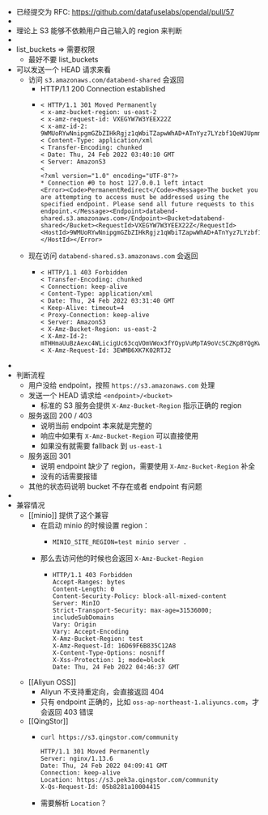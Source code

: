 - 已经提交为 RFC: https://github.com/datafuselabs/opendal/pull/57
-
- 理论上 S3 能够不依赖用户自己输入的 region 来判断
-
- list_buckets => 需要权限
	- 最好不要 list_buckets
- 可以发送一个 HEAD 请求来看
	- 访问 `s3.amazonaws.com/databend-shared` 会返回
		- HTTP/1.1 200 Connection established
		- ```http
		  < HTTP/1.1 301 Moved Permanently
		  < x-amz-bucket-region: us-east-2
		  < x-amz-request-id: VXEGYW7W3YEEX22Z
		  < x-amz-id-2: 9WMUoRYwNnipgmGZbZIHkRgjz1qWbiTZapwWhAD+ATnYyz7LYzbf1QeWJUpmmFY9vCM4S7kQxmL5akWMkBXxtw==
		  < Content-Type: application/xml
		  < Transfer-Encoding: chunked
		  < Date: Thu, 24 Feb 2022 03:40:10 GMT
		  < Server: AmazonS3
		  <
		  <?xml version="1.0" encoding="UTF-8"?>
		  * Connection #0 to host 127.0.0.1 left intact
		  <Error><Code>PermanentRedirect</Code><Message>The bucket you are attempting to access must be addressed using the specified endpoint. Please send all future requests to this endpoint.</Message><Endpoint>databend-shared.s3.amazonaws.com</Endpoint><Bucket>databend-shared</Bucket><RequestId>VXEGYW7W3YEEX22Z</RequestId><HostId>9WMUoRYwNnipgmGZbZIHkRgjz1qWbiTZapwWhAD+ATnYyz7LYzbf1QeWJUpmmFY9vCM4S7kQxmL5akWMkBXxtw==</HostId></Error>
		  ```
	- 现在访问 `databend-shared.s3.amazonaws.com` 会返回
		- ```http
		  < HTTP/1.1 403 Forbidden
		  < Transfer-Encoding: chunked
		  < Connection: keep-alive
		  < Content-Type: application/xml
		  < Date: Thu, 24 Feb 2022 03:31:40 GMT
		  < Keep-Alive: timeout=4
		  < Proxy-Connection: keep-alive
		  < Server: AmazonS3
		  < X-Amz-Bucket-Region: us-east-2
		  < X-Amz-Id-2: mTHHmaUuBzAexc4WLicigUc63cqVOmVWox3fYOypVuMpTA9oVcSCZKpBYQgKwxTnQ2uNAjpt42E=
		  < X-Amz-Request-Id: 3EWMB6XK7K02RTJ2
		  ```
-
- 判断流程
	- 用户没给 endpoint，按照 `https://s3.amazonaws.com` 处理
	- 发送一个 HEAD 请求给 `<endpoint>/<bucket>`
		- 标准的 S3 服务会提供 `X-Amz-Bucket-Region` 指示正确的 region
	- 服务返回 200 / 403
		- 说明当前 endpoint 本来就是完整的
		- 响应中如果有 `X-Amz-Bucket-Region` 可以直接使用
		- 如果没有就需要 fallback 到 `us-east-1`
	- 服务返回 301
		- 说明 endpoint 缺少了 region，需要使用 `X-Amz-Bucket-Region` 补全
		- 没有的话需要报错
	- 其他的状态码说明 bucket 不存在或者 endpoint 有问题
-
- 兼容情况
	- [[minio]] 提供了这个兼容
		- 在启动 minio 的时候设置 region：
			- ```shell
			  MINIO_SITE_REGION=test minio server . 
			  ```
		- 那么去访问他的时候也会返回 `X-Amz-Bucket-Region`
			- ```shell
			  HTTP/1.1 403 Forbidden
			  Accept-Ranges: bytes
			  Content-Length: 0
			  Content-Security-Policy: block-all-mixed-content
			  Server: MinIO
			  Strict-Transport-Security: max-age=31536000; includeSubDomains
			  Vary: Origin
			  Vary: Accept-Encoding
			  X-Amz-Bucket-Region: test
			  X-Amz-Request-Id: 16D69F6B835C12A8
			  X-Content-Type-Options: nosniff
			  X-Xss-Protection: 1; mode=block
			  Date: Thu, 24 Feb 2022 04:46:37 GMT
			  ```
	- [[Aliyun OSS]]
		- Aliyun 不支持重定向，会直接返回 404
		- 只有 endpoint 正确的，比如 `oss-ap-northeast-1.aliyuncs.com`，才会返回 403 错误
	- [[QingStor]]
		- ```shell
		  curl https://s3.qingstor.com/community
		  
		  HTTP/1.1 301 Moved Permanently
		  Server: nginx/1.13.6
		  Date: Thu, 24 Feb 2022 04:09:41 GMT
		  Connection: keep-alive
		  Location: https://s3.pek3a.qingstor.com/community
		  X-Qs-Request-Id: 05b8281a10004415
		  ```
		- 需要解析 `Location`？
